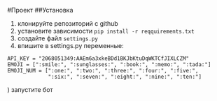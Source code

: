 #Проект 
##Установка
1) клонируйте репозиторий с github
2) установите зависимости `pip install -r reqquirements.txt`
3) создайте файл `settings.py`
4) впишите в settings.py переменные:
```buildoutcfg
API_KEY = "2068051349:AAEm6a3xkeBDd1BKJbKtuDqWKTCfJIXLCZM"
EMOJI = [":smile:", ":sunglasses:", ":book:", ":memo:", ":tada:"]
EMOJI_NUM = [":one:", ":two:", ":three:", ":four:", ":five:",
             ":six:", ":seven:", ":eight:", ":nine:", ":ten:"]

```
) запустите бот
